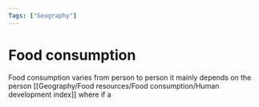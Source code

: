```yaml
---
Tags: ["Geography"]
---
```


# Food consumption
Food consumption varies from person to person it mainly depends on the person [[Geography/Food resources/Food consumption/Human development index]]  where if a 